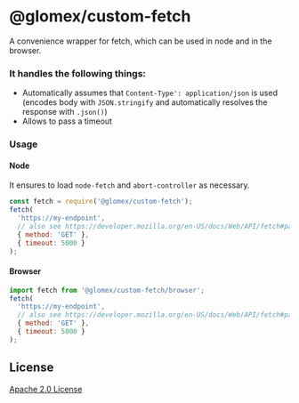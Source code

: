 # @glomex/custom-fetch

A convenience wrapper for fetch, which can be used in node and in the browser.

### It handles the following things:

- Automatically assumes that `Content-Type': application/json` is used (encodes body with `JSON.stringify` and automatically resolves the response with `.json()`)
- Allows to pass a timeout

### Usage

#### Node

It ensures to load `node-fetch` and `abort-controller` as necessary.

```js
const fetch = require('@glomex/custom-fetch');
fetch(
  'https://my-endpoint',
  // also see https://developer.mozilla.org/en-US/docs/Web/API/fetch#parameters
  { method: 'GET' },
  { timeout: 5000 }
);
```

#### Browser

```js
import fetch from '@glomex/custom-fetch/browser';
fetch(
  'https://my-endpoint',
  // also see https://developer.mozilla.org/en-US/docs/Web/API/fetch#parameters
  { method: 'GET' },
  { timeout: 5000 }
);
```
## License

[Apache 2.0 License](https://oss.ninja/apache-2.0-header/glomex)
